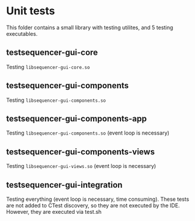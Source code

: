 # Unit tests

This folder contains a small library with testing utilites, and 5 testing executables.

## testsequencer-gui-core

Testing `libsequencer-gui-core.so`

## testsequencer-gui-components

Testing `libsequencer-gui-components.so`

## testsequencer-gui-components-app

Testing `libsequencer-gui-components.so` (event loop is necessary)

## testsequencer-gui-components-views

Testing `libsequencer-gui-views.so`  (event loop is necessary)

## testsequencer-gui-integration

Testing everything (event loop is necessary, time consuming). These tests are not added 
to CTest discovery, so they are not executed by the IDE. However, they are executed via test.sh


